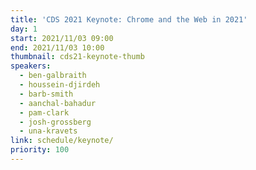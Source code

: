 ```yaml
---
title: 'CDS 2021 Keynote: Chrome and the Web in 2021'
day: 1
start: 2021/11/03 09:00
end: 2021/11/03 10:00
thumbnail: cds21-keynote-thumb
speakers:
  - ben-galbraith
  - houssein-djirdeh
  - barb-smith
  - aanchal-bahadur
  - pam-clark
  - josh-grossberg
  - una-kravets
link: schedule/keynote/
priority: 100
---
```

